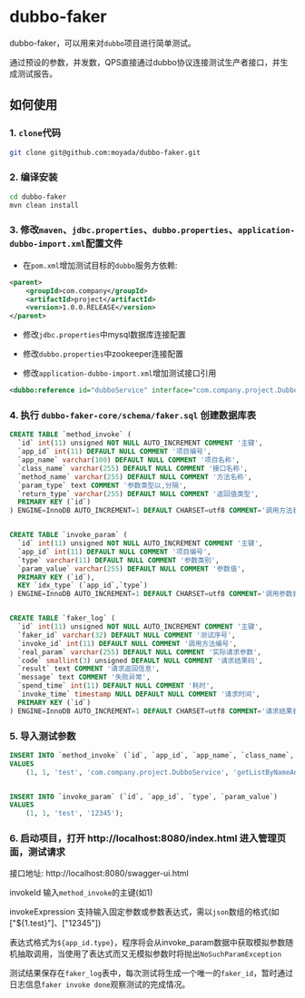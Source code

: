 # dubbo-faker

dubbo-faker，可以用来对`dubbo`项目进行简单测试。

通过预设的参数，并发数，QPS直接通过dubbo协议连接测试生产者接口，并生成测试报告。

## 如何使用

### 1. `clone`代码

```sh
git clone git@github.com:moyada/dubbo-faker.git
```

### 2. 编译安装

```sh
cd dubbo-faker
mvn clean install
```

### 3. 修改`maven`、`jdbc.properties`、`dubbo.properties`、`application-dubbo-import.xml`配置文件

* 在`pom.xml`增加测试目标的`dubbo`服务方依赖:

```xml
<parent>
    <groupId>com.company</groupId>
    <artifactId>project</artifactId>
    <version>1.0.0.RELEASE</version>
</parent>
 ```
 
* 修改`jdbc.properties`中mysql数据库连接配置

* 修改`dubbo.properties`中zookeeper连接配置

* 修改`application-dubbo-import.xml`增加测试接口引用

```xml
<dubbo:reference id="dubboService" interface="com.company.project.DubboService" />
```

### 4. 执行 `dubbo-faker-core/schema/faker.sql` 创建数据库表

```sql
CREATE TABLE `method_invoke` (
  `id` int(11) unsigned NOT NULL AUTO_INCREMENT COMMENT '主键',
  `app_id` int(11) DEFAULT NULL COMMENT '项目编号',
  `app_name` varchar(100) DEFAULT NULL COMMENT '项目名称',
  `class_name` varchar(255) DEFAULT NULL COMMENT '接口名称',
  `method_name` varchar(255) DEFAULT NULL COMMENT '方法名称',
  `param_type` text COMMENT '参数类型以,分隔',
  `return_type` varchar(255) DEFAULT NULL COMMENT '返回值类型',
  PRIMARY KEY (`id`)
) ENGINE=InnoDB AUTO_INCREMENT=1 DEFAULT CHARSET=utf8 COMMENT='调用方法表';


CREATE TABLE `invoke_param` (
  `id` int(11) unsigned NOT NULL AUTO_INCREMENT COMMENT '主键',
  `app_id` int(11) DEFAULT NULL COMMENT '项目编号',
  `type` varchar(11) DEFAULT NULL COMMENT '参数类别',
  `param_value` varchar(255) DEFAULT NULL COMMENT '参数值',
  PRIMARY KEY (`id`),
  KEY `idx_type` (`app_id`,`type`)
) ENGINE=InnoDB AUTO_INCREMENT=1 DEFAULT CHARSET=utf8 COMMENT='调用参数表';


CREATE TABLE `faker_log` (
  `id` int(11) unsigned NOT NULL AUTO_INCREMENT COMMENT '主键',
  `faker_id` varchar(32) DEFAULT NULL COMMENT '测试序号',
  `invoke_id` int(11) DEFAULT NULL COMMENT '调用方法编号',
  `real_param` varchar(255) DEFAULT NULL COMMENT '实际请求参数',
  `code` smallint(3) unsigned DEFAULT NULL COMMENT '请求结果码',
  `result` text COMMENT '请求返回信息',
  `message` text COMMENT '失败异常',
  `spend_time` int(11) DEFAULT NULL COMMENT '耗时',
  `invoke_time` timestamp NULL DEFAULT NULL COMMENT '请求时间',
  PRIMARY KEY (`id`)
) ENGINE=InnoDB AUTO_INCREMENT=1 DEFAULT CHARSET=utf8 COMMENT='请求结果表';
```

### 5. 导入测试参数

```sql
INSERT INTO `method_invoke` (`id`, `app_id`, `app_name`, `class_name`, `method_name`, `param_type`, `return_type`)
VALUES
	(1, 1, 'test', 'com.company.project.DubboService', 'getListByNameAndType', 'java.lang.String,java.lang.Integer', 'java.util.List');


INSERT INTO `invoke_param` (`id`, `app_id`, `type`, `param_value`)
VALUES
	(1, 1, 'test', '12345');
```

### 6. 启动项目，打开 http://localhost:8080/index.html 进入管理页面，测试请求

接口地址: http://localhost:8080/swagger-ui.html

invokeId 输入`method_invoke`的主键(如1)

invokeExpression 支持输入固定参数或参数表达式，需以`json`数组的格式(如["${1.test}"]、["12345"])

表达式格式为`${app_id.type}`，程序将会从invoke_param数据中获取模拟参数随机抽取调用，当使用了表达式而又无模拟参数时将抛出`NoSuchParamException`

测试结果保存在`faker_log`表中，每次测试将生成一个唯一的`faker_id`，暂时通过日志信息`faker invoke done`观察测试的完成情况。






